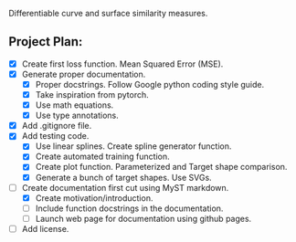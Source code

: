 Differentiable curve and surface similarity measures.

## Project Plan:
- [x] Create first loss function. Mean Squared Error (MSE).
- [x] Generate proper documentation.
    - [x] Proper docstrings. Follow Google python coding style guide.
    - [x] Take inspiration from pytorch.
    - [x] Use math equations.
    - [x] Use type annotations.
- [x] Add .gitignore file.
- [x] Add testing code.
    - [x] Use linear splines. Create spline generator function.
    - [x] Create automated training function.
    - [x] Create plot function. Parameterized and Target shape comparison.
    - [x] Generate a bunch of target shapes. Use SVGs.
- [ ] Create documentation first cut using MyST markdown.
    - [x] Create motivation/introduction.
    - [ ] Include function docstrings in the documentation.
    - [ ] Launch web page for documentation using github pages.
- [ ] Add license.